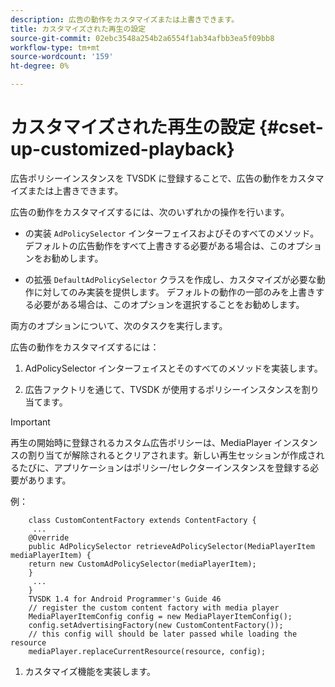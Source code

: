 ```yaml
---
description: 広告の動作をカスタマイズまたは上書きできます。
title: カスタマイズされた再生の設定
source-git-commit: 02ebc3548a254b2a6554f1ab34afbb3ea5f09bb8
workflow-type: tm+mt
source-wordcount: '159'
ht-degree: 0%

---
```


# カスタマイズされた再生の設定 {#cset-up-customized-playback}

広告ポリシーインスタンスを TVSDK に登録することで、広告の動作をカスタマイズまたは上書きできます。

広告の動作をカスタマイズするには、次のいずれかの操作を行います。

* の実装 `AdPolicySelector` インターフェイスおよびそのすべてのメソッド。
デフォルトの広告動作をすべて上書きする必要がある場合は、このオプションをお勧めします。

* の拡張 `DefaultAdPolicySelector` クラスを作成し、カスタマイズが必要な動作に対してのみ実装を提供します。
デフォルトの動作の一部のみを上書きする必要がある場合は、このオプションを選択することをお勧めします。

両方のオプションについて、次のタスクを実行します。

広告の動作をカスタマイズするには：

1. AdPolicySelector インターフェイスとそのすべてのメソッドを実装します。

1. 広告ファクトリを通じて、TVSDK が使用するポリシーインスタンスを割り当てます。

>[!IMPORTANT]
>
>再生の開始時に登録されるカスタム広告ポリシーは、MediaPlayer インスタンスの割り当てが解除されるとクリアされます。新しい再生セッションが作成されるたびに、アプリケーションはポリシー/セレクターインスタンスを登録する必要があります。

例：

```
    class CustomContentFactory extends ContentFactory {
     ...
    @Override
    public AdPolicySelector retrieveAdPolicySelector(MediaPlayerItem mediaPlayerItem) {
    return new CustomAdPolicySelector(mediaPlayerItem);
    }
     ...
    }
    TVSDK 1.4 for Android Programmer's Guide 46
    // register the custom content factory with media player
    MediaPlayerItemConfig config = new MediaPlayerItemConfig();
    config.setAdvertisingFactory(new CustomContentFactory());
    // this config will should be later passed while loading the resource
    mediaPlayer.replaceCurrentResource(resource, config);
```

1. カスタマイズ機能を実装します。
